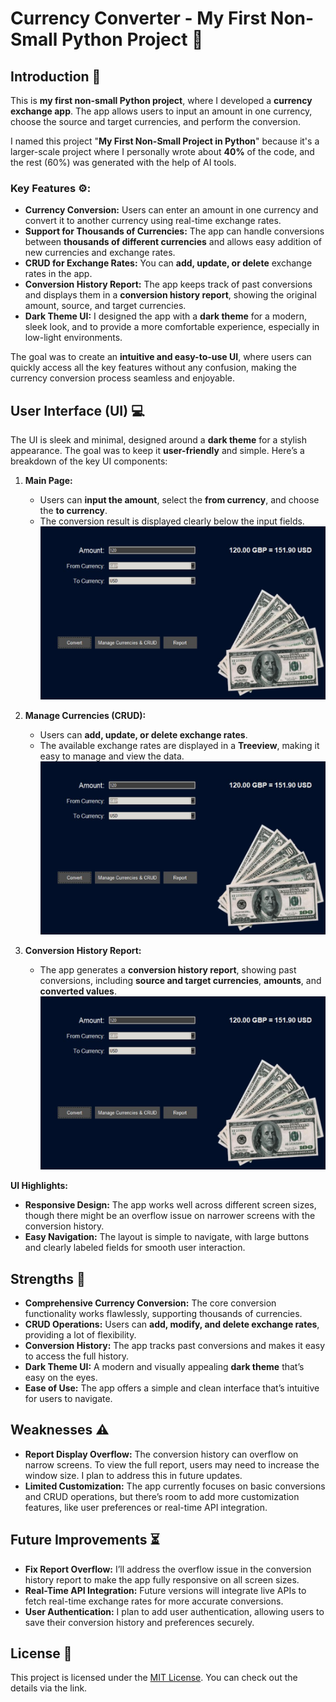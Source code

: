 
# Currency Converter - My First Non-Small Python Project 🚀

## Introduction 📝

This is **my first non-small Python project**, where I developed a **currency exchange app**. The app allows users to input an amount in one currency, choose the source and target currencies, and perform the conversion.

I named this project "**My First Non-Small Project in Python**" because it's a larger-scale project where I personally wrote about **40%** of the code, and the rest (60%) was generated with the help of AI tools.

### Key Features ⚙️:
- **Currency Conversion:** Users can enter an amount in one currency and convert it to another currency using real-time exchange rates.
- **Support for Thousands of Currencies:** The app can handle conversions between **thousands of different currencies** and allows easy addition of new currencies and exchange rates.
- **CRUD for Exchange Rates:** You can **add, update, or delete** exchange rates in the app.
- **Conversion History Report:** The app keeps track of past conversions and displays them in a **conversion history report**, showing the original amount, source, and target currencies.
- **Dark Theme UI:** I designed the app with a **dark theme** for a modern, sleek look, and to provide a more comfortable experience, especially in low-light environments.

The goal was to create an **intuitive and easy-to-use UI**, where users can quickly access all the key features without any confusion, making the currency conversion process seamless and enjoyable.

## User Interface (UI) 💻

The UI is sleek and minimal, designed around a **dark theme** for a stylish appearance. The goal was to keep it **user-friendly** and simple. Here’s a breakdown of the key UI components:

1. **Main Page:**
   - Users can **input the amount**, select the **from currency**, and choose the **to currency**.
   - The conversion result is displayed clearly below the input fields.
 ![Screenshot 1](https://github.com/YasinShamsedini/CurrencyConverter/blob/main/images/mainmaincurrency.JPG)




2. **Manage Currencies (CRUD):**
   - Users can **add, update, or delete exchange rates**.
   - The available exchange rates are displayed in a **Treeview**, making it easy to manage and view the data.
 ![Screenshot 1](https://github.com/YasinShamsedini/CurrencyConverter/blob/main/images/mainmaincurrency.JPG)




3. **Conversion History Report:**
   - The app generates a **conversion history report**, showing past conversions, including **source and target currencies**, **amounts**, and **converted values**.
 ![Screenshot 1](https://github.com/YasinShamsedini/CurrencyConverter/blob/main/images/mainmaincurrency.JPG)




**UI Highlights:**
- **Responsive Design:** The app works well across different screen sizes, though there might be an overflow issue on narrower screens with the conversion history.
- **Easy Navigation:** The layout is simple to navigate, with large buttons and clearly labeled fields for smooth user interaction.

## Strengths 💪

- **Comprehensive Currency Conversion:** The core conversion functionality works flawlessly, supporting thousands of currencies.
- **CRUD Operations:** Users can **add, modify, and delete exchange rates**, providing a lot of flexibility.
- **Conversion History:** The app tracks past conversions and makes it easy to access the full history.
- **Dark Theme UI:** A modern and visually appealing **dark theme** that’s easy on the eyes.
- **Ease of Use:** The app offers a simple and clean interface that’s intuitive for users to navigate.

## Weaknesses ⚠️

- **Report Display Overflow:** The conversion history can overflow on narrow screens. To view the full report, users may need to increase the window size. I plan to address this in future updates.
- **Limited Customization:** The app currently focuses on basic conversions and CRUD operations, but there’s room to add more customization features, like user preferences or real-time API integration.

## Future Improvements ⏳

- **Fix Report Overflow:** I’ll address the overflow issue in the conversion history report to make the app fully responsive on all screen sizes.
- **Real-Time API Integration:** Future versions will integrate live APIs to fetch real-time exchange rates for more accurate conversions.
- **User Authentication:** I plan to add user authentication, allowing users to save their conversion history and preferences securely.

## License 📜

This project is licensed under the [MIT License](https://github.com/YasinShamsedini/CurrencyConverter/blob/main/LICENSE). You can check out the details via the link.
